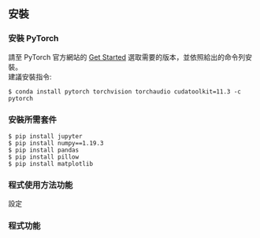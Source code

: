 ## 安裝
### 安裝 PyTorch
請至 PyTorch 官方網站的 [Get Started](https://pytorch.org/get-started/locally/) 選取需要的版本，並依照給出的命令列安裝。  
建議安裝指令:
```console
$ conda install pytorch torchvision torchaudio cudatoolkit=11.3 -c pytorch
```

### 安裝所需套件
```console
$ pip install jupyter 
$ pip install numpy==1.19.3 
$ pip install pandas 
$ pip install pillow 
$ pip install matplotlib
```

### 程式使用方法功能
設定
### 程式功能
